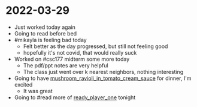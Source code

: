 # 2022-03-29
- Just worked today again
- Going to read before bed
- #mikayla is feeling bad today
	- Felt better as the day progressed, but still not feeling good
	- hopefully it's not covid, that would really suck
- Worked on #csc177 midterm some more today
	- The pdf/ppt notes are very helpful
	- The class just went over k nearest neighbors, nothing interesting
- Going to have [mushroom_ravioli_in_tomato_cream_sauce](mushroom_ravioli_in_tomato_cream_sauce.md) for dinner, I'm excited
	- It was great
- Going to #read more of [ready_player_one](ready_player_one.md) tonight